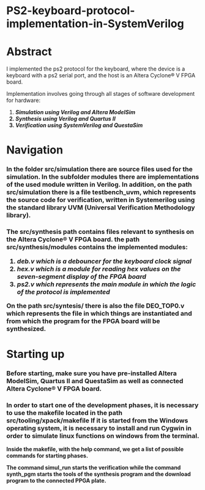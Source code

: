 # PS2-keyboard-protocol-implementation-in-SystemVerilog

<h1> Abstract </h1>

I implemented the ps2 protocol for the keyboard, where the device is a keyboard with a ps2 serial port, and the host is an Altera Cyclone® V FPGA board.

Implementation involves going through all stages of software development for hardware:
<ol>
  <li><b><i>Simulation using Verilog and Altera ModelSim</i><b></li>
  <li><b><i>Synthesis using Verilog and Quartus II</i><b></li>
  <li><b><i>Verification using SystemVerilog and QuestaSim</i><b></li>
</ol>


<h1>Navigation</h1>

<h3>
In the folder src/simulation there are source files used for the simulation.
In the subfolder <b>modules<b> there are implementations of the used module written in Verilog.
In addition, on the path src/simulation there is a file testbench_uvm, which represents the source code for verification, written in Systemerilog using the standard library UVM (Universal Verification Methodology library).
</h3>

<h3>
The src/synthesis path contains files relevant to synthesis on the Altera Cyclone® V FPGA board.
the path src/synthesis/modules contains the implemented modules:
<ol>
<li><b><i>deb.v which is a debouncer for the keyboard clock signal</i></b></li>
<li><b><i>hex.v which is a module for reading hex values on the seven-segment display of the FPGA board</i></b></li>
<li><b><i>ps2.v which represents the main module in which the logic of the protocol is implemented</i></b></li>
</ol>

On the path src/syntesis/ there is also the file DEO_TOP0.v which represents the file in which things are instantiated and from which the program for the FPGA board will be synthesized.
</h3>

<h1>Starting up</h1>


<h3>Before starting, make sure you have pre-installed Altera ModelSim, Quartus II and QuestaSim as well as connected Altera Cyclone® V FPGA board. </h3>

<h3>In order to start one of the development phases, it is necessary to use the makefile located in the path src/tooling/xpack/makefile
If it is started from the Windows operating system, it is necessary to install and run <b>Cygwin<b> in order to simulate linux functions on windows from the terminal.</h3>

Inside the makefile, with the <b></i>help</i></b> command, we get a list of possible commands for starting phases.

The command <b></i>simul_run</i></b> starts the verification while the command <b></i>synth_pgm</i></b> starts the tools of the synthesis program and the download program to the connected PPGA plate.

